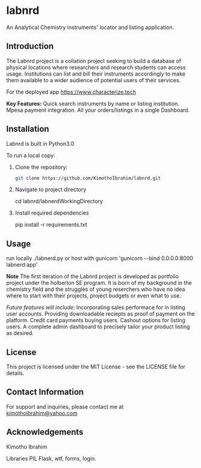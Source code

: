 # labnrd
An Analytical Chemistry instruments' locator and listing application.

## Introduction
The Labnrd project is a collation project seeking to build a database of physical locations where researchers and research students can access usage. Institutions can list and bill their instruments accordingly to make them available to a wider audience of potential users of their services.

For the deployed app https://www.characterize.tech

**Key Features:**
Quick search instruments by name or listing institution.
Mpesa payment integration.
All your orders/listings in a single Dashboard.

## Installation
Labnrd is built in Python3.0

To run a local copy:
1. Clone the repository:

   ```bash
   git clone https://github.com/KimothoIbrahim/labnrd.git

2. Navigate to project directory

   cd labnrd/labnerdWorkingDirectory

3. Install required dependencies

   pip install -r requirements.txt

## Usage
  run locally ./labnerd.py
  or
  host with gunicorn
    'gunicorn --bind 0.0.0.0:8000 labnerd:app'

**Note**
The first iteration of the Labnrd project is developed as portfolio project under the holberton SE program. It is born of my background in the chemistry field and the struggles of young reserchers who have no idea where to start with their projects, project budgets or even what to use.

*Future features will include*:
   Incorporating sales performace for in listing user accounts.
   Providing downloadable reciepts as proof of payment on the platform.
   Credit card payments buying users.
   Cashout options for listing users.
   A complete admin dashboard to precisely tailor your product listing as desired.

## License
This project is licensed under the MIT License - see the LICENSE file for details.

## Contact Information
For support and inquiries, please contact me at kimothoibrahim@yahoo.com

## Acknowledgements
Kimotho Ibrahim

Libraries
PIL
Flask, wtf, forms, login.
